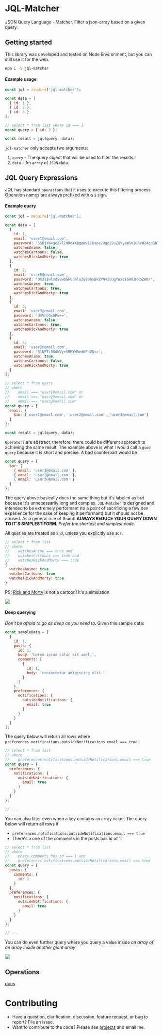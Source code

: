 # JQL-Matcher
JSON Query Language - Matcher. Filter a json-array based on a given query.

## Getting started

This library was developed and tested on Node Environment, but you can still use it for the web.

```bash
npm i -S jql-matcher
```

#### Example usage

```js
const jql = require('jql-matcher');

const data = [
  { id: 1 },
  { id: 2 },
  { id: 3 }
];

// select * from list where id === 3
const query = { id: 3 };

const result = jql(query, data);
```

`jql-matcher` only accepts two arguments:

1. `query` - The query object that will be used to filter the results.
2. `data` - An `array` of `JSON` data.

## JQL Query Expressions

JQL has standard `operations` that it uses to execute this filtering process. Operation names are always prefixed with a `$` sign.

#### Example query

```js
const jql = require('jql-matcher');

const data = [
  {
    id: 1,
    email: 'user1@email.com',
    password: 'SSBjYW4gc2VlIHRoYXQgeW91IGxpa2Ugd29uZGVyaW5nIGRvd24gdGhlIHJhYmJpdCBob2xlLg=='
    watchesAnime: false,
    watchesCartoons: false,
    watchesRickAndMorty: true
  },
  {
    id: 2,
    email: 'user5@email.com',
    password: 'QXJlIHlvdSBwbGFubmluZyB0byBkZWNvZGUgYWxsIG9mIHRoZW0/',
    watchesAnime: true,
    watchesCartoons: true,
    watchesRickAndMorty: true
  },
  {
    id: 3,
    email: 'user3@email.com',
    password: 'UmVhbGx5Pw==',
    watchesAnime: false,
    watchesCartoons: true,
    watchesRickAndMorty: true
  },
  {
    id: 4,
    email: 'user2@email.com',
    password: 'SlNPTiBRdWVyeSBMYW5ndWFnZQ==',
    watchesAnime: true,
    watchesCartoons: false,
    watchesRickAndMorty: true
  }
];

// select * from users
// where
//    email === "user1@email.com" or
//    email === "user2@email.com" or
//    email === "user3@email.com"
const query = {
  email: {
    $in: ['user1@email.com', 'user2@email.com', 'user3@email.com']
  }
};

const result = jql(query, data);
```

`Operators` are abstract, therefore, there could be different approach to achieving the same result. The example above is what I would call a `good query` because it is short and precise. A bad counterpart would be

```js
const query = {
  $or: [
    { email: 'user1@email.com' },
    { email: 'user2@email.com' },
    { email: 'user3@email.com' }
  ]
};
```

The query above basically does the same thing but it's labeled as `bad` because it's unnecessarily long and complex. `JQL-Matcher` is designed and intended to be extremely performant (to a point of sacrificing a few dev experience for the sake of keeping it performant) but it should not be abused. As a general rule of thumb **ALWAYS REDUCE YOUR QUERY DOWN TO IT'S SIMPLEST FORM**. *Prefer the shortest and simplest code*.

All queries are treated as `and`, unless you explicitly use `$or`.

```js
// select * from list
// where
//    watchesAnime === true and
//    watchesCartoons === true and
//    watchesRickAndMorty === true
{
  watchesAnime: true
  watchesCartoons: true
  watchesRickAndMorty: true
}
```

PS: [Rick and Morty](https://www.adultswim.com/videos/rick-and-morty) is not a cartoon! It's a simulation.

<a href="https://www.adultswim.com/videos/rick-and-morty">
  <img src="https://github.com/aprilmintacpineda/jql/blob/master/packages/jql-matcher/memes/rick-and-morty.jpg">
</a>

#### Deep querying

*Don't be afraid to go as deep as you need to*. Given this sample data:

```js
const sampleData = [
  {
    id: 1,
    posts: {
      id: 1,
      body: 'Lorem ipsum dolor sit amet,',
      comments: [
        {
          id: 1,
          body: 'consectetur adipiscing elit.'
        }
      ]
    },
    preferences: {
      notifications: {
        outsideNotifications: {
          email: true
        }
      }
    }
  }
];
```

The query below will return all rows where `preferences.notifications.outsideNotifications.email === true`.

```js
// select * from list
// where
//    preferences.notifications.outsideNotifications.email === true
const query = {
  preferences: {
    notifications: {
      outsideNotifications: {
        email: true
      }
    }
  }
};

// ...
```

You can also filter even when a key contains an array value. The query below will return all rows if

- `preferences.notifications.outsideNotifications.email === true`
- There's a one of the comments in the posts has id of 1.

```js
// select * from list
// where
//    posts.comments has id === 1 and
//    preferences.notifications.outsideNotifications.email === true
const query = {
  posts: {
    comments: {
      id: 1
    }
  },
  preferences: {
    notifications: {
      outsideNotifications: {
        email: true
      }
    }
  }
};

// ...
```

You can do even further query where you query a value inside *an array of an array inside another giant array*.

<a href="https://www.adultswim.com/videos/rick-and-morty">
  <img src="https://github.com/aprilmintacpineda/jql/blob/master/packages/jql-matcher/memes/rick-and-morty-1.jpg">
</a>

## Operations

[docs](docs/operations/).

# Contributing

- Have a question, clarification, discussion, feature request, or bug to report? File an issue.
- Want to contribute to the code? Please see [projects](https://github.com/aprilmintacpineda/jql/projects/1) and email me.
